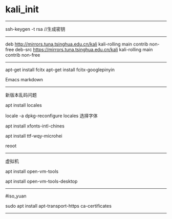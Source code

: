 # kali_init
---

ssh-keygen -t rsa //生成密钥

---
deb http://mirrors.tuna.tsinghua.edu.cn/kali kali-rolling main contrib non-free 
deb-src https://mirrors.tuna.tsinghua.edu.cn/kali kali-rolling main contrib non-free 

---

apt-get install fcitx 
apt-get install fcitx-googlepinyin

Emacs markdown

---

新版本乱码问题

apt install locales

locale -a dpkg-reconfigure locales 选择字体

apt install xfonts-intl-chines

apt install ttf-wqy-microhei

reoot

---

虚拟机

apt install open-vm-tools

apt install open-vm-tools-desktop

---

#iso_yuan

sudo apt install apt-transport-https ca-certificates

---

